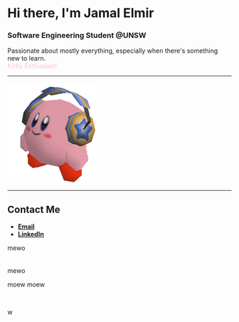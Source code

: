 # Hi there, I'm Jamal Elmir

### Software Engineering Student @UNSW  
Passionate about mostly everything, especially when there's something new to learn.  
<span style="color:pink">Kirby Enthusiast!</span>

---

![Kirby](/kirby.gif)

---

## Contact Me
- [**Email**](mailto:jelmirapp@gmail.com)
- [**LinkedIn**](https://www.linkedin.com/in/jamalelmir/)


mewo
<br>
<br>
<br>
mewo

moew
moew

<br>








w